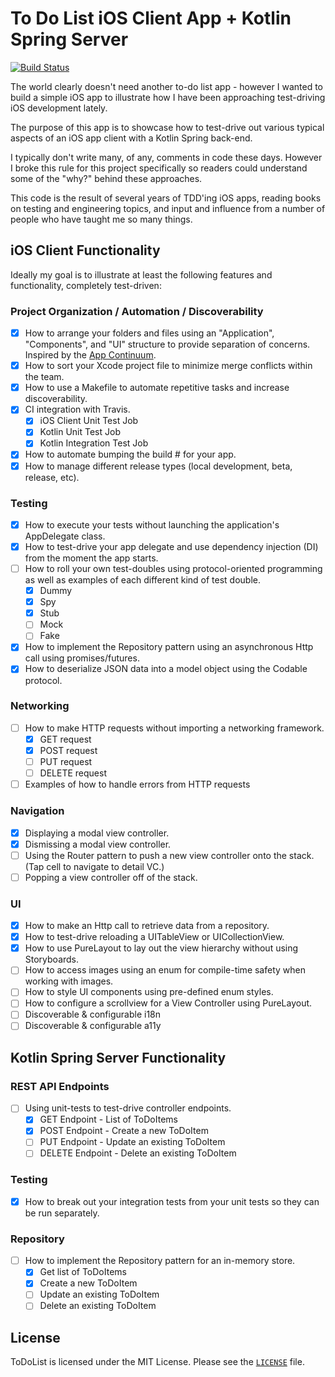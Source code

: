# To Do List iOS Client App + Kotlin Spring Server

[![Build Status](https://travis-ci.org/derekleerock/ToDoList.svg?branch=master)](https://travis-ci.org/derekleerock/ToDoList)

The world clearly doesn't need another to-do list app - however I wanted to build a simple iOS app to illustrate how I have been approaching test-driving iOS development lately.

The purpose of this app is to showcase how to test-drive out various typical aspects of an iOS app client with a Kotlin Spring back-end.

I typically don't write many, of any, comments in code these days. However I broke this rule for this project specifically so readers could understand some of the "why?" behind these approaches.

This code is the result of several years of TDD'ing iOS apps, reading books on testing and engineering topics, and input and influence from a number of people who have taught me so many things.

## iOS Client Functionality
Ideally my goal is to illustrate at least the following features and functionality, completely test-driven:

### Project Organization / Automation / Discoverability
- [x] How to arrange your folders and files using an "Application", "Components", and "UI" structure to provide separation of concerns. Inspired by the [App Continuum](https://www.appcontinuum.io/).
- [x] How to sort your Xcode project file to minimize merge conflicts within the team.
- [x] How to use a Makefile to automate repetitive tasks and increase discoverability.
- [x] CI integration with Travis.
  - [x] iOS Client Unit Test Job
  - [x] Kotlin Unit Test Job
  - [x] Kotlin Integration Test Job
- [x] How to automate bumping the build # for your app.
- [x] How to manage different release types (local development, beta, release, etc).

### Testing
- [x] How to execute your tests without launching the application's AppDelegate class.
- [x] How to test-drive your app delegate and use dependency injection (DI) from the moment the app starts.
- [ ] How to roll your own test-doubles using protocol-oriented programming as well as examples of each different kind of test double.
  - [x] Dummy
  - [x] Spy
  - [x] Stub
  - [ ] Mock
  - [ ] Fake
- [x] How to implement the Repository pattern using an asynchronous Http call using promises/futures.
- [x] How to deserialize JSON data into a model object using the Codable protocol.

### Networking
- [ ] How to make HTTP requests without importing a networking framework.
  - [x] GET request
  - [x] POST request
  - [ ] PUT request
  - [ ] DELETE request
- [ ] Examples of how to handle errors from HTTP requests

### Navigation
- [x] Displaying a modal view controller.
- [x] Dismissing a modal view controller.
- [ ] Using the Router pattern to push a new view controller onto the stack. (Tap cell to navigate to detail VC.)
- [ ] Popping a view controller off of the stack.

### UI
- [x] How to make an Http call to retrieve data from a repository.
- [x] How to test-drive reloading a UITableView or UICollectionView.
- [x] How to use PureLayout to lay out the view hierarchy without using Storyboards.
- [ ] How to access images using an enum for compile-time safety when working with images.
- [ ] How to style UI components using pre-defined enum styles.
- [ ] How to configure a scrollview for a View Controller using PureLayout.
- [ ] Discoverable & configurable i18n
- [ ] Discoverable & configurable a11y

## Kotlin Spring Server Functionality

### REST API Endpoints
- [ ] Using unit-tests to test-drive controller endpoints.
  - [x] GET Endpoint - List of ToDoItems
  - [x] POST Endpoint - Create a new ToDoItem
  - [ ] PUT Endpoint - Update an existing ToDoItem
  - [ ] DELETE Endpoint - Delete an existing ToDoItem

### Testing
- [x] How to break out your integration tests from your unit tests so they can be run separately.

### Repository
- [ ] How to implement the Repository pattern for an in-memory store.
  - [x] Get list of ToDoItems
  - [x] Create a new ToDoItem
  - [ ] Update an existing ToDoItem
  - [ ] Delete an existing ToDoItem

## License
ToDoList is licensed under the MIT License. Please see the [`LICENSE`](https://github.com/derekleerock/ToDoList/blob/master/LICENSE) file.
